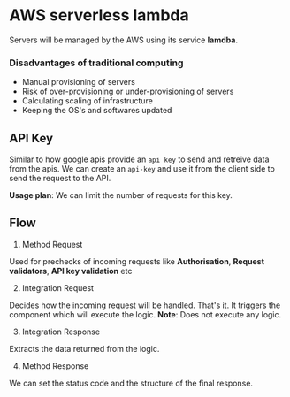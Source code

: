 # AWS serverless lambda

Servers will be managed by the AWS using its service **lamdba**.

### Disadvantages of traditional computing

- Manual provisioning of servers
- Risk of over-provisioning or under-provisioning of servers
- Calculating scaling of infrastructure
- Keeping the OS's and softwares updated

## API Key

Similar to how google apis provide an `api key` to send and retreive data from the apis.
We can create an `api-key` and use it from the client side to send the request to the API.

**Usage plan**: We can limit the number of requests for this key.

## Flow

1. Method Request

Used for prechecks of incoming requests like **Authorisation**, **Request validators**, **API key validation** etc

2. Integration Request

Decides how the incoming request will be handled. That's it. It triggers the component which will execute the logic.
**Note**: Does not execute any logic.

3. Integration Response

Extracts the data returned from the logic.

4. Method Response

We can set the status code and the structure of the final response.
